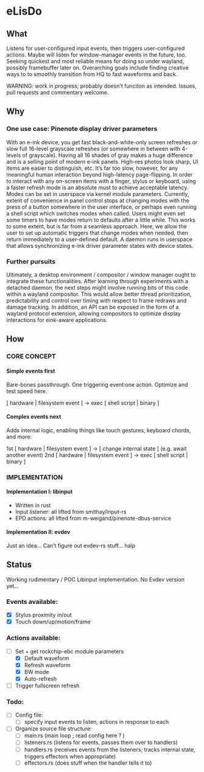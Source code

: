 # eLisDo

## What
Listens for user-configured input events, then triggers user-configured actions. Maybe will listen for window-manager events in the future, too. Seeking quickest and most reliable means for doing so under wayland, possibly framebuffer later on. Overarching goals include finding creative ways to to smoothly transition from HQ to fast waveforms and back.

WARNING: work in progress; probably doesn't funciton as intended. Issues, pull requests and commentary welcome. 



## Why
### One use case: Pinenote display driver parameters
With an e-ink device, you get fast black-and-white-only screen refreshes or slow full 16-level grayscale refreshes (or somewhere in between with 4-levels of grayscale).
Having all 16 shades of gray makes a huge difference and is a selling point of modern e-ink panels. High-res photos look sharp, UI items are easier to distinguish, etc. It’s far too slow, however, for any meaningful human interaction beyond high-latency page-flipping. In order to interact with any on-screen items with a finger, stylus or keyboard, using a faster refresh mode is an absolute must to achieve acceptable latency.
Modes can be set in userspace via kernel module parameters. Currently, extent of convenience in panel control stops at changing modes with the press of a button somewhere in the user interface, or perhaps even running a shell script which switches modes when called. Users might even set some timers to have modes return to defaults after a little while. This works to some extent, but is far from a seamless approach.
Here, we allow the user to set up automatic triggers that change modes when needed, then return immediately to a user-defined default. A daemon runs in userspace that allows synchronizing e-ink driver parameter states with device states.

### Further pursuits
Ultimately, a desktop environment / compositor / window manager ought to integrate these functionalities. After learning through experiments with a detached daemon, the next steps might involve running bits of this code within a wayland compositor. This would allow better thread prioritization,  predictability and control over timing with respect to frame redraws and damage tracking. In addition, an API can be exposed in the form of a wayland protocol extension, allowing compositors to optimize display interactions for eink-aware applications.



## How

### CORE CONCEPT
#### Simple events first
Bare-bones passthrough. One triggering event:one action. Optimize and test speed here.


[ hardware | filesystem event ]		→	exec [ shell script | binary ]

#### Complex events next
Adds internal logic, enabling  things like touch gestures, keyboard chords, and more:


1st  [ hardware | filesystem event ]	→	[ change internal state ] (e.g. await another event)
2nd  [ hardware | filesystem event ]	→	exec [ shell script | binary ]



### IMPLEMENTATION
#### Implementation I: libinput

- Written in rust
- Input listener: all lifted from smithay/input-rs
- EPD actions: all lifted from m-weigand/pinenote-dbus-service

#### Implementation II: evdev 
Just an idea…
Can’t figure out evdev-rs stuff… halp


## Status 
Working rudimentary / POC Libinput implementation. No Evdev version yet…

### Events available:
- [X] Stylus proximity in/out
- [X] Touch down/up/motion/frame

### Actions available:
- [ ] Set + get rockchip-ebc module parameters
  - [X] Default waveform
  - [X] Refresh waveform
  - [X] BW mode
  - [X] Auto-refresh
- [ ] Trigger fullscreen refresh 

### Todo:
- [ ] Config file: 
  - [ ] specify input events to listen, actions in response to each
- [ ] Organize source file structure:
  - [ ] main.rs (main loop ; read config here ? )
  - [ ] listeners.rs (listens for events, passes them over to handlers)
  - [ ] handlers.rs (receives events from the listeners; tracks internal state, triggers effectors when appropriate) 
  - [ ] effectors.rs (does stuff when the handler tells it to)
